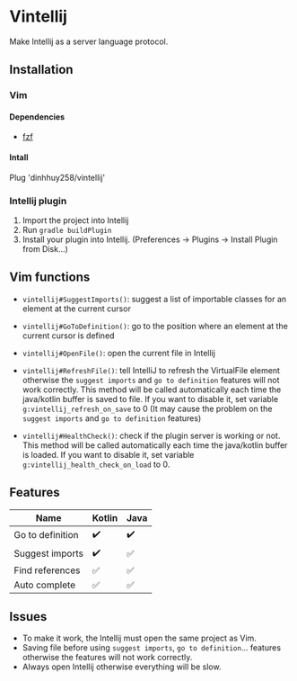 # Vintellij
Make Intellij as a server language protocol.

## Installation

### Vim

#### Dependencies
- [fzf](https://github.com/junegunn/fzf.vim)

#### Intall

Plug 'dinhhuy258/vintellij'

### Intellij plugin

1. Import the project into Intellij
2. Run `gradle buildPlugin`
3. Install your plugin into Intellij. (Preferences -> Plugins -> Install Plugin from Disk...)

## Vim functions

- `vintellij#SuggestImports()`: suggest a list of importable classes for an element at the current cursor

- `vintellij#GoToDefinition()`: go to the position where an element at the current cursor is defined

- `vintellij#OpenFile()`: open the current file in Intellij

- `vintellij#RefreshFile()`: tell IntelliJ to refresh the VirtualFile element otherwise the `suggest imports` and `go to definition` features will not work correctly. This method will be called automatically each time the java/kotlin buffer is saved to file. If you want to disable it, set variable `g:vintellij_refresh_on_save` to 0 (It may cause the problem on the `suggest imports` and `go to definition` features)

- `vintellij#HealthCheck()`: check if the plugin server is working or not. This method will be called automatically each time the java/kotlin buffer is loaded. If you want to disable it, set variable `g:vintellij_health_check_on_load` to 0.

## Features

| Name | Kotlin | Java |
| ---- | ------ | ---- |
| Go to definition | :heavy_check_mark: | :heavy_check_mark: |
| Suggest imports | :heavy_check_mark: | :white_check_mark: |
| Find references | :white_check_mark: | :white_check_mark: |
| Auto complete | :white_check_mark: | :white_check_mark: |

## Issues

- To make it work, the Intellij must open the same project as Vim.
- Saving file before using `suggest imports`, `go to definition`... features otherwise the features will not work correctly.
- Always open Intellij otherwise everything will be slow.
